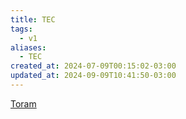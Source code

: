 ```yaml
---
title: TEC
tags:
  - v1
aliases:
  - TEC
created_at: 2024-07-09T00:15:02-03:00
updated_at: 2024-09-09T10:41:50-03:00
---
```


[Toram](../../../../atomos/2024/07/26/Toram.md)